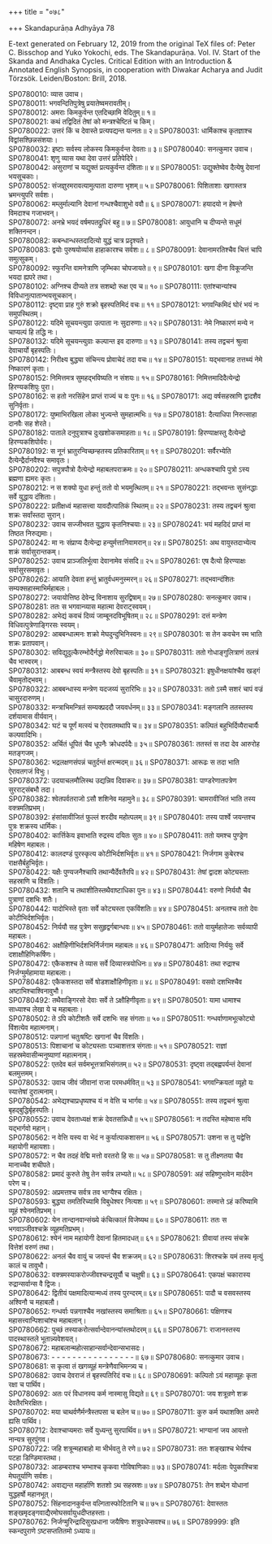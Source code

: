 +++
title = "०७८"

+++
Skandapurāṇa Adhyāya 78

E-text generated on February 12, 2019 from the original TeX files of: Peter C. Bisschop and Yuko Yokochi, eds. The Skandapurāṇa. Vol. IV. Start of the Skanda and Andhaka Cycles. Critical Edition with an Introduction & Annotated English Synopsis, in cooperation with Diwakar Acharya and Judit Törzsök. Leiden/Boston: Brill, 2018.

SP0780010: व्यास उवाच।  
SP0780011: भगवन्दितिपुत्रेषु प्रयातेष्वमरावतीम्।  
SP0780012: अमराः किमकुर्वन्त एतदिच्छामि वेदितुम्॥ १॥  
SP0780021: कथं तद्विदितं तेषां को मन्त्रश्चेष्टितं च किम्।  
SP0780022: उत्तरं किं च देवास्ते प्रत्यपद्यन्त यत्नतः॥ २॥
SP0780031: धार्मिकाश्च कृतज्ञाश्च विद्वांसश्छिन्नसंशयाः।  
SP0780032: इष्टाः सर्वस्य लोकस्य किमकुर्वन्त देवताः॥ ३॥
SP0780040: सनत्कुमार उवाच।  
SP0780041: शृणु व्यास यथा देवा उत्तरं प्रतिपेदिरे।  
SP0780042: असुराणां च यद्युक्तं प्रत्यकुर्वन्त दंशिताः॥ ४॥
SP0780051: उद्युक्तेष्वेव दैत्येषु देवानां भयसूचकाः।  
SP0780052: संजज्ञुरमरावत्यामुत्पाता दारुणा भृशम्॥ ५॥
SP0780061: पिशिताशाः खगास्तत्र भ्रमन्त्युपरि सर्वशः।  
SP0780062: मम्लुर्माल्यानि देवानां गन्धश्चैवाशुभो ववौ॥ ६॥
SP0780071: हयादयो न हेषन्ते विमदाश्च गजाभवन्।  
SP0780072: अनभ्रे भयदं वर्षमपतद्रुधिरं बहु॥ ७॥
SP0780081: आयुधानि च दीप्यन्ते सधूमं शक्तिनन्दन।  
SP0780082: कबन्धान्धस्तदादित्यो युद्धं चात्र प्रदृश्यते।  
SP0780083: द्वयोः पुरुषयोर्व्यास हाहाकारश्च सर्वशः॥ ८॥
SP0780091: देवानामरतिश्चैव चित्तं चापि समुत्सुकम्।  
SP0780092: स्फुरन्ति वामनेत्राणि जृम्भिका चोपजायते॥ ९॥
SP0780101: खगा दीना विकूजन्ति भयदा ह्यपरे तथा।  
SP0780102: अग्निश्च दीप्यते तत्र सशब्दो रूक्ष एव च॥ १०॥
SP0780111: एतांश्चान्यांश्च विविधानुत्पातान्भयसूचकान्।  
SP0780112: दृष्ट्वा प्राह गुरुं शक्रो बृहस्पतिमिदं वचः॥ ११॥
SP0780121: भगवन्किमिदं घोरं भयं नः समुपस्थितम्।  
SP0780122: यदिमे सूचयन्त्युग्रा उत्पाता नः सुदारुणाः॥ १२॥
SP0780131: नेमे निष्कारणं मन्ये न चाप्यल्पं हि तद्धि नः।  
SP0780132: यदिमे सूचयन्त्युग्राः कल्पान्त इव दारुणाः॥ १३॥
SP0780141: तस्य तद्वचनं श्रुत्वा देवाचार्यो बृहस्पतिः।  
SP0780142: निरीक्ष्य बुद्ध्या संचिन्त्य प्रोवाचेदं तदा वचः॥ १४॥
SP0780151: यद्भवानाह तत्तथ्यं नेमे निष्कारणं कृताः।  
SP0780152: निमित्तमत्र सुमहद्भविष्यति न संशयः॥ १५॥
SP0780161: निमित्तमादिदैत्येन्द्रो हिरण्यकशिपुः पुरा।  
SP0780162: स हतो नरसिंहेन प्राप्तं राज्यं च वः पुनः॥ १६॥
SP0780171: अद्य वर्षसहस्राणि द्वादशैव सुनिर्वृताः।  
SP0780172: युष्माभिरखिला लोका भुज्यन्ते सुमहात्मभिः॥ १७॥
SP0780181: दैत्याधिपा निरुत्साहा दानवैः सह शेरते।  
SP0780182: पाताले दनुपुत्राश्च दुःखशोकसमाहताः॥ १८॥
SP0780191: हिरण्याक्षस्तु दैत्येन्द्रो हिरण्यकशिपोर्वरः।  
SP0780192: स नूनं भ्रातुरन्विच्छन्हतस्य प्रतिकारिताम्॥ १९॥
SP0780201: सर्वैरभ्येति दैत्येन्द्रैर्दानवैश्च समावृतः।  
SP0780202: सपुत्रपौत्रो दैत्येन्द्रो महाबलपराक्रमः॥ २०॥
SP0780211: अन्धकश्चापि पुत्रो ऽस्य ब्रह्मणा ह्यमरः कृतः।  
SP0780212: न स शक्यो युधा हन्तुं ततो वो भयमुत्थितम्॥ २१॥
SP0780221: तद्भवन्तः सुसंनद्धाः सर्वे युद्धाय दंशिताः।  
SP0780222: प्रतीक्षध्वं महासत्त्वा यावदौत्पातिकं स्थितम्॥ २२॥
SP0780231: तस्य तद्वचनं श्रुत्वा शक्रः सर्वांस्तदा सुरान्।  
SP0780232: उवाच सज्जीभवत युद्धाय कृतनिश्चयाः॥ २३॥
SP0780241: भयं महदिदं प्राप्तं मा तिष्ठत निरुद्यमाः।  
SP0780242: मा नः संप्राप्य दैत्येन्द्रा हन्युर्मत्तानिवामरान्॥ २४॥
SP0780251: अथ वायुस्तदाभ्येत्य शक्रं सर्वासुरान्तकम्।  
SP0780252: उवाच प्राञ्जलिर्भूत्वा देवानामेव संसदि॥ २५॥
SP0780261: एष दैत्यो हिरण्याक्षः सर्वासुरसमावृतः।  
SP0780262: आयाति देवता हन्तुं भ्रातुर्वधमनुस्मरन्॥ २६॥
SP0780271: तद्भवान्दंशितः सम्यक्सहास्माभिर्महाबलः।  
SP0780272: जयायोत्तिष्ठ देवेन्द्र विनाशाय सुरद्विषाम्॥ २७॥
SP0780280: सनत्कुमार उवाच।  
SP0780281: ततः स भगवान्व्यास महात्मा देवराट्स्वयम्।  
SP0780282: अभेद्यं कवचं दिव्यं जाम्बूनदविभूषितम्॥ २८॥
SP0780291: दत्तं मन्त्रेण विधिवत्पुत्रेणाङ्गिरसः स्वयम्।  
SP0780292: आबबन्धात्मनः शक्रो मेघदुन्दुभिनिस्वनः॥ २९॥
SP0780301: स तेन कवचेन स्म भाति शक्रः प्रतापवान्।  
SP0780302: सविद्युदुल्कैरम्भोदैर्नद्धो मेरुरिवाचलः॥ ३०॥
SP0780311: ततो गोधाङ्गुलित्राणं तलत्रं चैव भास्वरम्।  
SP0780312: आबबन्ध स्वयं मन्त्रैस्तस्य देवो बृहस्पतिः॥ ३१॥
SP0780321: इषुधीनक्षयांश्चैव खड्गं चैवामृतोद्भवम्।  
SP0780322: आबबन्धास्य मन्त्रेण यदजय्यं सुरारिभिः॥ ३२॥
SP0780331: ततो ऽस्मै सशरं चापं वज्रं चासुरदारुणम्।  
SP0780332: मन्त्राभिमन्त्रितं सम्यक्प्रददौ जयवर्धनम्॥ ३३॥
SP0780341: मङ्गलानि ततस्तस्य दर्शयामास वीर्यवान्।  
SP0780342: घटं च पूर्णं मत्स्यं च ऐरावतमथापि च॥ ३४॥
SP0780351: कल्पितं बहुभिर्दिव्यैराचार्यैः कल्पवादिभिः।  
SP0780352: अर्चितं धूपितं चैव धूपनैः क्रोधदर्पदैः॥ ३५॥
SP0780361: ततस्तं स तदा देव आरुरोह मतङ्गजम्।  
SP0780362: भद्रलक्षणसंपन्नं चतुर्दन्तं क्षरन्मदम्॥ ३६॥
SP0780371: आरूढः स तदा भाति ऐरावतगजं विभुः।  
SP0780372: उदयाचलमौलिस्थ उद्यन्निव दिवाकरः॥ ३७॥
SP0780381: पाण्डरेणातपत्रेण सुरराट्संबभौ तदा।  
SP0780382: श्वेतपर्वतराजो ऽसौ शशिनेव महामुने॥ ३८॥
SP0780391: चामरावीजितं भाति तस्य वक्त्रमतिप्रभम्।  
SP0780392: हंसांसावीजितं फुल्लं शरदीव महोत्पलम्॥ ३९॥
SP0780401: तस्य पार्श्वे जयन्तश्च पुत्रः शक्रस्य धार्मिकः।  
SP0780402: कार्त्तिकेय इवाभाति रुद्रस्य दयितः सुतः॥ ४०॥
SP0780411: ततो यमश्च पुण्ड्रेण महिषेण महाबलः।  
SP0780412: कालदण्डं पुरस्कृत्य कोटीभिर्दशभिर्वृतः॥ ४१॥
SP0780421: निर्जगाम कुबेरश्च राक्षसैर्बहुभिर्वृतः।  
SP0780422: यक्षैः पुण्यजनैश्चापि तथान्यैर्देवतैरपि॥ ४२॥
SP0780431: तेषां द्वादश कोट्यस्ताः सहस्राणि च विंशतिः।  
SP0780432: शतानि च तथाशीतिस्तथैवाष्टाधिका पुनः॥ ४३॥
SP0780441: वरुणो निर्ययौ चैव पुत्राणां दशभिः शतैः।  
SP0780442: यादोभिस्ते वृताः सर्वे कोट्यस्ता एकविंशतिः॥ ४४॥
SP0780451: अनलश्च ततो देवः कोटीभिर्दशभिर्वृतः।  
SP0780452: निर्ययौ सह पुत्रेण ससुहृद्वर्गबान्धवः॥ ४५॥
SP0780461: ततो वायुर्महातेजाः सर्वव्यापी महाबलः।  
SP0780462: अक्षौहिणीभिर्दशभिर्निर्जगाम महाबलः॥ ४६॥
SP0780471: आदित्या निर्ययुः सर्वे दशाक्षौहिणिकर्षिणः।  
SP0780472: एकैकशश्च ते व्यास सर्वे दिव्यास्त्रयोधिनः॥ ४७॥
SP0780481: तथा रुद्राश्च निर्जग्मुर्महामाया महाबलाः।  
SP0780482: एकैकशस्तदा सर्वे षोडशाक्षौहिणीवृताः॥ ४८॥
SP0780491: वसवो दशभिश्चैव अष्टाभिश्चाश्विनावुभौ।  
SP0780492: तथैवाङ्गिरसो देवाः सर्वे ते ऽक्षौहिणीवृताः॥ ४९॥
SP0780501: यामा धामाश्च साध्याश्च लेखा ये च महाबलाः।  
SP0780502: ते ऽपि कोटीशतैः सर्वे दशभिः सह संगताः॥ ५०॥
SP0780511: गन्धर्वाणामभूत्कोट्यो विंशत्येव महात्मनाम्।  
SP0780512: पन्नगानां चतुःषष्टिः खगानां चैव विंशतिः।  
SP0780513: पिशाचानां च कोट्यस्ताः पञ्चाशत्तत्र संगताः॥ ५१॥
SP0780521: राज्ञां सहस्रमेवासीन्मनुष्याणां महात्मनाम्।  
SP0780522: एतदेव बलं सर्वमभूत्तत्राभिसंगतम्॥ ५२॥
SP0780531: दृष्ट्वा तद्बह्वपर्यन्तं देवानां बलमुत्तमम्।  
SP0780532: उवाच जीवं जीवानां राजा परमधर्मवित्॥ ५३॥
SP0780541: भगवन्क्रियतां व्यूहो यः स्यात्तेषां दुरात्मनाम्।  
SP0780542: अभेद्यश्चाप्रधृष्यश्च यं न वेत्ति च भार्गवः॥ ५४॥
SP0780551: तस्य तद्वचनं श्रुत्वा बृहद्बुद्धिर्बृहस्पतिः।  
SP0780552: उवाच देवताध्यक्षं शक्रं देवतसन्निधौ॥ ५५॥
SP0780561: न तदस्ति महेष्वास मयि यद्भार्गवो महान्।  
SP0780562: न वेत्ति यस्य वा भेदं न कुर्यात्पाकशासन॥ ५६॥
SP0780571: उशना स तु यद्वेत्ति महायोगी महायशाः।  
SP0780572: न चैव तदहं वेद्मि मत्तो वरतरो हि सः॥ ५७॥
SP0780581: स तु तीक्ष्णतया चैव मानाच्चैव शचीपते।  
SP0780582: प्रमादं कुरुते तेषु तेन सर्वत्र लभ्यते॥ ५८॥
SP0780591: अहं सहिष्णुभावेन मार्दवेन परेण च।  
SP0780592: अप्रमत्तश्च सर्वत्र तव भाग्यैश्च रक्षितः।  
SP0780593: बुद्ध्या तमतिरिच्यामि विबुधेश्वर नित्यशः॥ ५९॥
SP0780601: तस्मात्ते ऽहं करिष्यामि व्यूहं श्येनमतिप्रभम्।  
SP0780602: येन तान्दानवान्संख्ये कंचित्कालं विजेष्यथ॥ ६०॥
SP0780611: ततः स भगवाञ्जीवश्चक्रे व्यूहमतिप्रभम्।  
SP0780612: श्येनं नाम महायोगी देवानां हितमादधत्॥ ६१॥
SP0780621: ग्रीवायां तस्य संचक्रे वित्तेशं वरुणं तथा।  
SP0780622: अनलं चैव वायुं च जयन्तं चैव शक्रजम्॥ ६२॥
SP0780631: शिरश्चक्रे यमं तस्य मृत्युं कालं च तावुभौ।  
SP0780632: वक्त्रमस्याकरोज्जीवश्चन्द्रसूर्यौ च चक्षुषी॥ ६३॥
SP0780641: एकपक्षं चकारास्य रुद्रान्सर्वान्स वै द्विजः।  
SP0780642: द्वितीयं पक्षमादित्यान्मध्यं तस्य पुरन्दरम्॥ ६४॥
SP0780651: पादौ च वसवस्तस्य अश्विनौ च महाबलौ।  
SP0780652: गन्धर्वाः पन्नगाश्चैव नखांस्तस्य समाश्रिताः॥ ६५॥
SP0780661: पक्षिणश्च महासत्त्वान्पिशाचांश्च महाबलान्।  
SP0780662: पुच्छं तस्याकरोत्सर्वान्देवानन्यांस्तथोदरम्॥ ६६॥
SP0780671: राजानस्तस्य पादस्थास्तले भूतान्न्यवेशयत्।  
SP0780672: महाबलान्महोत्साहान्सर्वान्देवान्सभासदः।  
SP0780673: - - - - - - - -  - - - - - - - -॥ ६७॥
SP0780680: सनत्कुमार उवाच।  
SP0780681: स कृत्वा तं खगव्यूहं मन्त्रेणैवाभिमन्त्र्य च।  
SP0780682: उवाच देवराजं तं बृहस्पतिरिदं वचः॥ ६८॥
SP0780691: कल्पितो ऽयं महाव्यूहः कृता रक्षा च पार्थिव।  
SP0780692: अतः परं विधानस्य कर्म नास्मासु विद्यते॥ ६९॥
SP0780701: जय शत्रून्रणे शक्र देवतैरभिरक्षितः।  
SP0780702: मया चाथर्वणैर्मन्त्रैस्तपसा च बलेन च॥ ७०॥
SP0780711: कुरु कर्म यथाशक्ति अमरो ह्यसि पार्थिव।  
SP0780712: देवाश्चाप्यमराः सर्वे युध्यन्तु सुरपार्थिव॥ ७१॥
SP0780721: भाग्यानां जय आयत्तो नान्यत्र सुरपुंगव।  
SP0780722: जहि शत्रून्महाबाहो मा भीर्भवतु ते रणे॥ ७२॥
SP0780731: ततः शङ्खाश्च भेर्यश्च पटहा डिण्डिमास्तथा।  
SP0780732: आडम्बराश्च भम्भाश्च कृकवा गोविषाणिकाः॥ ७३॥
SP0780741: मर्दलाः पेपुकाश्चित्रा मेघतूर्याणि सर्वशः।  
SP0780742: अवाद्यन्त महार्हाणि शतशो ऽथ सहस्रशः॥ ७४॥
SP0780751: तेन शब्देन योधानां युद्धहर्षो महानभूत्।  
SP0780752: सिंहनादानकुर्वन्त वल्गितास्फोटितानि च॥ ७५॥
SP0780761: देवास्ततः शङ्खमृदङ्गवाद्यैरमोघसर्वायुधदीप्तहस्ताः।  
SP0780762: निर्जग्मुरिन्द्रादिसुरप्रधाना जयैषिणः शत्रुवधेप्सवश्च॥ ७६॥
SP0789999: इति स्कन्दपुराणे ऽष्टसप्ततितमो ऽध्यायः॥ 
